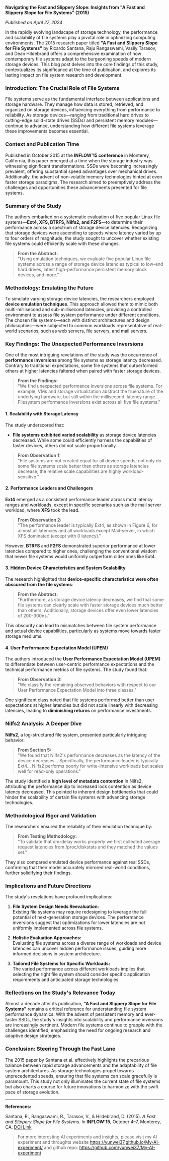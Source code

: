**Navigating the Fast and Slippery Slope: Insights from "A Fast and Slippery Slope for File Systems" (2015)**

*Published on April 27, 2024*

In the rapidly evolving landscape of storage technology, the performance and scalability of file systems play a pivotal role in optimizing computing environments. The 2015 research paper titled **"A Fast and Slippery Slope for File Systems"** by Ricardo Santana, Raju Rangaswami, Vasily Tarasov, and Dean Hildebrand offers a comprehensive examination of how contemporary file systems adapt to the burgeoning speeds of modern storage devices. This blog post delves into the core findings of this study, contextualizes its significance at the time of publication, and explores its lasting impact on file system research and development.

### **Introduction: The Crucial Role of File Systems**

File systems serve as the fundamental interface between applications and storage hardware. They manage how data is stored, retrieved, and organized on storage devices, influencing everything from performance to reliability. As storage devices—ranging from traditional hard drives to cutting-edge solid-state drives (SSDs) and persistent memory modules—continue to advance, understanding how different file systems leverage these improvements becomes essential.

### **Context and Publication Time**

Published in October 2015 at the **INFLOW’15 conference** in Monterey, California, this paper emerged at a time when the storage industry was witnessing significant transformations. SSDs were becoming increasingly prevalent, offering substantial speed advantages over mechanical drives. Additionally, the advent of non-volatile memory technologies hinted at even faster storage paradigms. The research aimed to preemptively address the challenges and opportunities these advancements presented for file systems.

### **Summary of the Study**

The authors embarked on a systematic evaluation of five popular Linux file systems—**Ext4, XFS, BTRFS, Nilfs2, and F2FS**—to determine their performance across a spectrum of storage device latencies. Recognizing that storage devices were ascending to speeds where latency varied by up to four orders of magnitude, the study sought to uncover whether existing file systems could efficiently scale with these changes.

> **From the Abstract:**  
> "Using emulation techniques, we evaluate five popular Linux file systems across a range of storage device latencies typical to low-end hard drives, latest high-performance persistent memory block devices, and more."

### **Methodology: Emulating the Future**

To simulate varying storage device latencies, the researchers employed **device emulation techniques**. This approach allowed them to mimic both multi-millisecond and sub-millisecond latencies, providing a controlled environment to assess file system performance under different conditions. The chosen file systems—each with distinct architectures and design philosophies—were subjected to common workloads representative of real-world scenarios, such as web servers, file servers, and mail servers.

### **Key Findings: The Unexpected Performance Inversions**

One of the most intriguing revelations of the study was the occurrence of **performance inversions** among file systems as storage latency decreased. Contrary to traditional expectations, some file systems that outperformed others at higher latencies faltered when paired with faster storage devices.

> **From the Findings:**  
> "We find unexpected performance inversions across file systems. For example, VMs and storage virtualization abstract the truenature of the underlying hardware, but still within the millisecond, latency range... Filesystem performance inversions exist across all five file systems."

#### **1. Scalability with Storage Latency**

The study underscored that:

- **File systems exhibited varied scalability** as storage device latencies decreased. While some could efficiently harness the capabilities of faster devices, others did not scale proportionally.
  
> **From Observation 1:**  
> "File systems are not created equal for all device speeds; not only do some file systems scale better than others as storage latencies decrease, the relative scale capabilities are highly workload-sensitive."

#### **2. Performance Leaders and Challengers**

**Ext4** emerged as a consistent performance leader across most latency ranges and workloads, except in specific scenarios such as the mail server workload, where **XFS** took the lead.

> **From Observation 2:**  
> "The performance leader is typically Ext4, as shown in Figure 6, for almost all latencies and all workloads except Mail-server, in which XFS dominated (except with 0 latency)."

However, **BTRFS** and **F2FS** demonstrated superior performance at lower latencies compared to higher ones, challenging the conventional wisdom that newer file systems would uniformly outperform older ones like Ext4.

#### **3. Hidden Device Characteristics and System Scalability**

The research highlighted that **device-specific characteristics were often obscured from the file systems**:

> **From the Abstract:**  
> "Furthermore, as storage device latency decreases, we find that some file systems can clearly scale with faster storage devices much better than others. Additionally, storage devices offer even lower latencies of 200-300ns."

This obscurity can lead to mismatches between file system performance and actual device capabilities, particularly as systems move towards faster storage mediums.

#### **4. User Performance Expectation Model (UPEM)**

The authors introduced the **User Performance Expectation Model (UPEM)** to differentiate between user-centric performance expectations and the technical performance metrics of file systems. The study found that:

> **From Observation 3:**  
> "We classify the remaining observed behaviors with respect to our User Performance Expectation Model into three classes."

One significant class noted that file systems performed better than user expectations at higher latencies but did not scale linearly with decreasing latencies, leading to **diminishing returns** on performance investments.

### **Nilfs2 Analysis: A Deeper Dive**

**Nilfs2**, a log-structured file system, presented particularly intriguing behavior:

> **From Section 5:**  
> "We found that Nilfs2's performance decreases as the latency of the device decreases... Specifically, the performance leader is typically Ext4... Nilfs2 performs poorly for write-intensive workloads but scales well for read-only operations."

The study identified a **high level of metadata contention** in Nilfs2, attributing the performance dip to increased lock contention as device latency decreased. This pointed to inherent design bottlenecks that could hinder the scalability of certain file systems with advancing storage technologies.

### **Methodological Rigor and Validation**

The researchers ensured the reliability of their emulation technique by:

> **From Testing Methodology:**  
> "To validate that dm-delay works properly we first collected average request latencies from /proc/diskstats and they matched the values set."

They also compared emulated device performance against real SSDs, confirming that their model accurately mirrored real-world conditions, further solidifying their findings.

### **Implications and Future Directions**

The study's revelations have profound implications:

1. **File System Design Needs Reevaluation:**  
   Existing file systems may require redesigning to leverage the full potential of next-generation storage devices. The performance inversions suggest that optimizations for lower latencies are not uniformly implemented across file systems.

2. **Holistic Evaluation Approaches:**  
   Evaluating file systems across a diverse range of workloads and device latencies can uncover hidden performance issues, guiding more informed decisions in system architecture.

3. **Tailored File Systems for Specific Workloads:**  
   The varied performance across different workloads implies that selecting the right file system should consider specific application requirements and anticipated storage technologies.

### **Reflections on the Study's Relevance Today**

Almost a decade after its publication, **"A Fast and Slippery Slope for File Systems"** remains a critical reference for understanding file system performance dynamics. With the advent of persistent memory and ever-faster SSDs, the study's insights into scalability and performance inversions are increasingly pertinent. Modern file systems continue to grapple with the challenges identified, emphasizing the need for ongoing research and adaptive design strategies.

### **Conclusion: Steering Through the Fast Lane**

The 2015 paper by Santana et al. effectively highlights the precarious balance between rapid storage advancements and the adaptability of file system architectures. As storage technologies propel towards unprecedented speeds, ensuring that file systems can scale gracefully is paramount. This study not only illuminates the current state of file systems but also charts a course for future innovations to harmonize with the swift pace of storage evolution.

---

**References:**

Santana, R., Rangaswami, R., Tarasov, V., & Hildebrand, D. (2015). *A Fast and Slippery Slope for File Systems*. In **INFLOW’15**, October 4–7, Monterey, CA. [DOI Link](http://dx.doi.org/10.1145/2819001.2819003)

> For more interesting AI experiments and insights, please visit my AI experiment and throughts website <https://yunwei37.github.io/My-AI-experiment/> and github repo: <https://github.com/yunwei37/My-AI-experiment>
